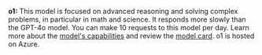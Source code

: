 **o1:** This model is focused on advanced reasoning and solving complex problems, in particular in math and science. It responds more slowly than the GPT-4o model. You can make 10 requests to this model per day. Learn more about the [model's capabilities](https://platform.openai.com/docs/models/o1) and review the [model card](https://openai.com/index/openai-o1-system-card/). o1 is hosted on Azure.
